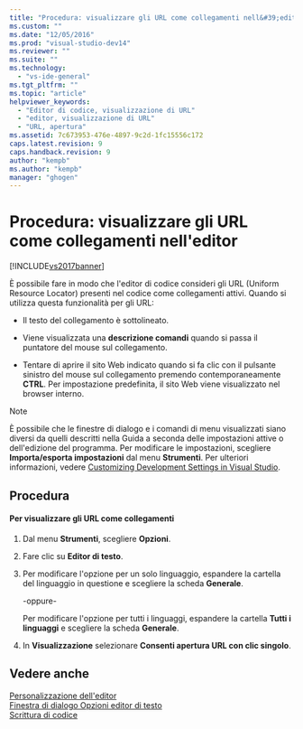 ```yaml
---
title: "Procedura: visualizzare gli URL come collegamenti nell&#39;editor | Microsoft Docs"
ms.custom: ""
ms.date: "12/05/2016"
ms.prod: "visual-studio-dev14"
ms.reviewer: ""
ms.suite: ""
ms.technology: 
  - "vs-ide-general"
ms.tgt_pltfrm: ""
ms.topic: "article"
helpviewer_keywords: 
  - "Editor di codice, visualizzazione di URL"
  - "editor, visualizzazione di URL"
  - "URL, apertura"
ms.assetid: 7c673953-476e-4897-9c2d-1fc15556c172
caps.latest.revision: 9
caps.handback.revision: 9
author: "kempb"
ms.author: "kempb"
manager: "ghogen"
---
```

# Procedura: visualizzare gli URL come collegamenti nell&#39;editor
[!INCLUDE[vs2017banner](../../code-quality/includes/vs2017banner.md)]

È possibile fare in modo che l'editor di codice consideri gli URL \(Uniform Resource Locator\) presenti nel codice come collegamenti attivi.  Quando si utilizza questa funzionalità per gli URL:  
  
-   Il testo del collegamento è sottolineato.  
  
-   Viene visualizzata una **descrizione comandi** quando si passa il puntatore del mouse sul collegamento.  
  
-   Tentare di aprire il sito Web indicato quando si fa clic con il pulsante sinistro del mouse sul collegamento premendo contemporaneamente **CTRL**.  Per impostazione predefinita, il sito Web viene visualizzato nel browser interno.  
  
> [!NOTE]
>  È possibile che le finestre di dialogo e i comandi di menu visualizzati siano diversi da quelli descritti nella Guida a seconda delle impostazioni attive o dell'edizione del programma.  Per modificare le impostazioni, scegliere **Importa\/esporta impostazioni** dal menu **Strumenti**.  Per ulteriori informazioni, vedere [Customizing Development Settings in Visual Studio](http://msdn.microsoft.com/it-it/22c4debb-4e31-47a8-8f19-16f328d7dcd3).  
  
## Procedura  
  
#### Per visualizzare gli URL come collegamenti  
  
1.  Dal menu **Strumenti**, scegliere **Opzioni**.  
  
2.  Fare clic su **Editor di testo**.  
  
3.  Per modificare l'opzione per un solo linguaggio, espandere la cartella del linguaggio in questione e scegliere la scheda **Generale**.  
  
     \-oppure\-  
  
     Per modificare l'opzione per tutti i linguaggi, espandere la cartella **Tutti i linguaggi** e scegliere la scheda **Generale**.  
  
4.  In **Visualizzazione** selezionare **Consenti apertura URL con clic singolo**.  
  
## Vedere anche  
 [Personalizzazione dell'editor](../../ide/customizing-the-editor.md)   
 [Finestra di dialogo Opzioni editor di testo](../../ide/reference/text-editor-options-dialog-box.md)   
 [Scrittura di codice](../../ide/writing-code-in-the-code-and-text-editor.md)